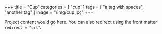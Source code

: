 +++
title = "Cup"
categories = [ "cup" ]
tags = [ "a tag with spaces", "another tag" ]
image = "/img/cup.jpg"
+++

Project content would go here. You can also redirect using the front matter
`redirect = "url"`.

